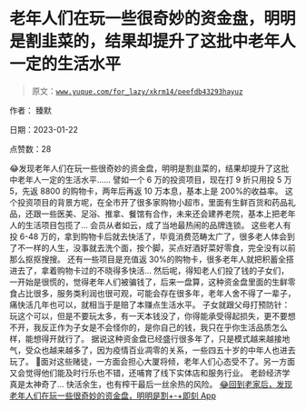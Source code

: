 # 老年人们在玩一些很奇妙的资金盘，明明是割韭菜的，结果却提升了这批中老年人一定的生活水平

> 原文：[`www.yuque.com/for_lazy/xkrm14/peefdb43293hayuz`](https://www.yuque.com/for_lazy/xkrm14/peefdb43293hayuz)



作者： 臻默 

日期：2023-01-22 

点赞数：28 

😂发现老年人们在玩一些很奇妙的资金盘，明明是割韭菜的，结果却提升了这批中老年人一定的生活水平…… 譬如一个 6 万的投资项目，现在打 9 折只用投 5 万 5，先返 8800 的购物卡，两年后再返 10 万本息，基本上是 200%的收益率。 这个投资项目的背景方呢，在全市开了很多家购物小超市，里面有生鲜百货和药品礼品，还跟一些医美、足浴、推拿、餐馆有合作，未来还会建养老院，基本上把老年人的生活项目包揽了… 会员从者如云，成了当地最热闹的品牌连锁。 这些老人有投 6-48 万的，拿到购物卡后就去快活了，毕竟消费范畴太广了，很多老人体会到了不一样的人生，没事就去洗个面，按个脚，买点好酒好菜好零食，完全没有以前那么抠抠搜搜。 还有一些项目是充值返 30%的购物卡，很多老年人就把积蓄全搭进去了，拿着购物卡过的不晓得多快活… 然后呢，得知老人们投了钱的子女们，一开始是很慌的，觉得老年人们被骗钱了，后来一盘算，这种资金盘里面的生鲜零食占比很多，服务类利润也很可观，可能会存在很多年，老年人舍不得了一辈子，痛快活几年也可以，就相当于是赔了本赚点生活水平。 子女就跟父母打预防针：玩这个可以，但是不要玩太多，有一天本钱没了，你得能承受得起损失，更不要想不开，我反正作为子女是不会怪你的，是你自己的钱，我只在乎你生活品质怎么样，能想得开就行了。 据说这种资金盘已经盛行很多年了，只是模式越来越接地气，受众也越来越多了，因为疫情百业凋零的关系，一些四五十岁的中年人也进去玩了。 🤣面对这些赌徒，一方面会担心大厦将倾，老年人们心态受不了。另一方面又会觉得他们能及时行乐也不错，还哺育了线下实体店和服务行业。 老龄经济学真是太神奇了… 快活余生，也有榨干最后一丝余热的风险。 [😂回到老家后，发现老年人们在玩一些很奇妙的资金盘，明明是割+-+即刻 App](https://m.okjike.com/originalPosts/63cb7e5802bc713efb793bb2?s=ewoidSI6ICI1ODhlZTFmZDMxMGNlMTAwMTRjM2U2MjIiCn0=) 

